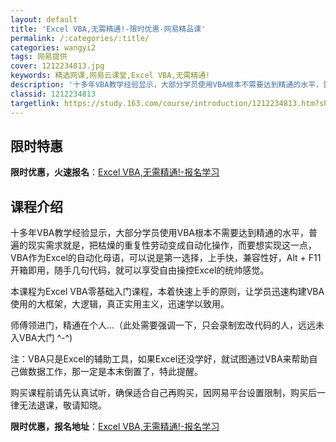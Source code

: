 ```yaml
---
layout: default
title: 'Excel VBA,无需精通!-限时优惠-网易精品课'
permalink: /:categories/:title/
categories: wangyi2
tags: 网易提供
cover: 1212234813.jpg
keywords: 精选网课,网易云课堂,Excel VBA,无需精通!
description: '十多年VBA教学经验显示，大部分学员使用VBA根本不需要达到精通的水平，普遍的现实需求就是，把枯燥的重复性劳动变成自动化'
classid: 1212234813
targetlink: https://study.163.com/course/introduction/1212234813.htm?share=1&shareId=1025206652&utm_campaign=share&utm_medium=iphoneShare&utm_source=&utm_u=1025206652
---
```


## 限时特惠

**限时优惠，火速报名**：[Excel VBA,无需精通!-报名学习](https://study.163.com/course/introduction/1212234813.htm?share=1&shareId=1025206652&utm_campaign=share&utm_medium=iphoneShare&utm_source=&utm_u=1025206652)

## 课程介绍

十多年VBA教学经验显示，大部分学员使用VBA根本不需要达到精通的水平，普遍的现实需求就是，把枯燥的重复性劳动变成自动化操作，而要想实现这一点，VBA作为Excel的自动化母语，可以说是第一选择，上手快，兼容性好，Alt + F11开箱即用，随手几句代码，就可以享受自由操控Excel的统帅感觉。



本课程为Excel VBA零基础入门课程，本着快速上手的原则，让学员迅速构建VBA使用的大框架，大逻辑，真正实用主义，迅速学以致用。



师傅领进门，精通在个人...（此处需要强调一下，只会录制宏改代码的人，远远未入VBA大门 ^-^)



注：VBA只是Excel的辅助工具，如果Excel还没学好，就试图通过VBA来帮助自己做数据工作，那一定是本末倒置了，特此提醒。



购买课程前请先认真试听，确保适合自己再购买，因网易平台设置限制，购买后一律无法退课，敬请知晓。

**限时优惠，报名地址**：[Excel VBA,无需精通!-报名学习](https://study.163.com/course/introduction/1212234813.htm?share=1&shareId=1025206652&utm_campaign=share&utm_medium=iphoneShare&utm_source=&utm_u=1025206652)


